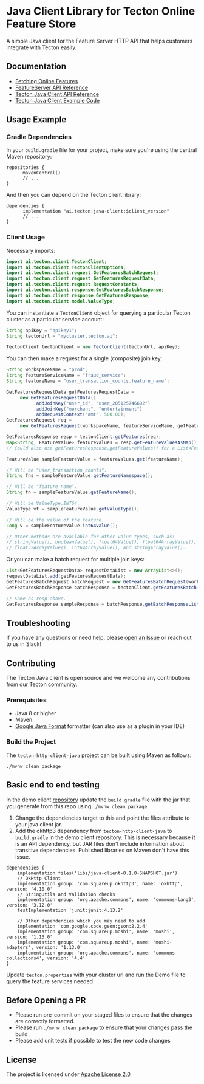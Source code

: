 # Java Client Library for Tecton Online Feature Store

A simple Java client for the Feature Server HTTP API that helps customers integrate with Tecton easily.

## Documentation

* [Fetching Online Features](https://docs.tecton.ai/latest/examples/fetch-real-time-features.html)
* [FeatureServer API Reference](https://docs.tecton.ai/rest-swagger/docs.html)
* [Tecton Java Client API Reference](https://www.javadoc.io/doc/ai.tecton/java-client/latest/index.html)
* [Tecton Java Client Example Code](https://github.com/tecton-ai/TectonClientDemo/tree/main/src/main/java)

## Usage Example

### Gradle Dependencies

In your `build.gradle` file for your project, make sure you're using the central Maven repository:

```
repositories {
      mavenCentral()
      // ...
}
```

And then you can depend on the Tecton client library:

```
dependencies {
      implementation "ai.tecton:java-client:$client_version"
      // ...
}
```

### Client Usage

Necessary imports:

```java
import ai.tecton.client.TectonClient;
import ai.tecton.client.TectonClientOptions;
import ai.tecton.client.request.GetFeaturesBatchRequest;
import ai.tecton.client.request.GetFeaturesRequestData;
import ai.tecton.client.request.RequestConstants;
import ai.tecton.client.response.GetFeaturesBatchResponse;
import ai.tecton.client.response.GetFeaturesResponse;
import ai.tecton.client.model.ValueType;
```

You can instantiate a `TectonClient` object for querying a particular Tecton cluster as a particular
service account:

```java
String apiKey = "apikey1";
String tectonUrl = "mycluster.tecton.ai";

TectonClient tectonClient = new TectonClient(tectonUrl, apiKey);
```

You can then make a request for a single (composite) join key:

```java
String workspaceName = "prod";
String featureServiceName = "fraud_service";
String featureName = "user_transaction_counts.feature_name";

GetFeaturesRequestData getFeaturesRequestData =
     new GetFeaturesRequestData()
          .addJoinKey("user_id", "user_205125746682")
          .addJoinKey("merchant", "entertainment")
          .addRequestContext("amt", 500.00);
GetFeaturesRequest req =
     new GetFeaturesRequest(workspaceName, featureServiceName, getFeaturesRequestData);

GetFeaturesResponse resp = tectonClient.getFeatures(req);
Map<String, FeatureValue> featureValues = resp.getFeatureValuesAsMap();
// Could also use getFeaturesResponse.getFeatureValues() for a List<FeatureValue>.

FeatureValue sampleFeatureValue = featureValues.get(featureName);

// Will be "user_transaction_counts".
String fns = sampleFeatureValue.getFeatureNamespace();

// Will be "feature_name".
String fn = sampleFeatureValue.getFeatureName();

// Will be ValueType.INT64.
ValueType vt = sampleFeatureValue.getValueType();

// Will be the value of the feature.
Long v = sampleFeatureValue.int64value();

// Other methods are available for other value types, such as:
// stringValue(), booleanValue(), float64Value(), float64ArrayValue(),
// float32ArrayValue(), int64ArrayValue(), and stringArrayValue().
```

Or you can make a batch request for multiple join keys:

```java
List<GetFeaturesRequestData> requestDataList = new ArrayList<>();
requestDataList.add(getFeaturesRequestData);
GetFeaturesBatchRequest batchRequest = new GetFeaturesBatchRequest(workspaceName, featureServiceName, getFeaturesRequestDataList, RequestConstants.DEFAULT_METADATA_OPTIONS, 5);
GetFeaturesBatchResponse batchResponse = tectonClient.getFeaturesBatch(batchRequest);

// Same as resp above.
GetFeaturesResponse sampleResponse = batchResponse.getBatchResponseList().get(0);
```

## Troubleshooting

If you have any questions or need help,
please [open an Issue](https://github.com/tecton-ai/tecton-http-client-java/issues) or reach out to us in Slack!

## Contributing

The Tecton Java client is open source and we welcome any contributions from our Tecton community.

### Prerequisites

* Java 8 or higher
* Maven
* [Google Java Format](https://github.com/google/google-java-format) formatter (can also use as a plugin in your IDE)

### Build the Project

The `tecton-http-client-java` project can be built using Maven as follows:

`./mvnw clean package`

## Basic end to end testing

In the demo client [repository](https://github.com/tecton-ai/TectonClientDemo) update the `build.gradle` file with the
jar that you generate from this repo using `./mvnw clean package`.

1. Change the dependencies target to this and point the files attribute to your java client jar.
2. Add the okhttp3 dependency from `tecton-http-client-java` to `build.gradle` in the demo client repository. This is
   necessary because it is an API dependency, but JAR files don't include information about transitive dependencies.
   Published libraries on Maven don't have this issue.

```
dependencies {
    implementation files('libs/java-client-0.1.0-SNAPSHOT.jar')
    // OkHttp Client
    implementation group: 'com.squareup.okhttp3', name: 'okhttp', version: '4.10.0'
    // StringUtils and Validation checks
    implementation group: 'org.apache.commons', name: 'commons-lang3', version: '3.12.0'
    testImplementation 'junit:junit:4.13.2'

    // Other dependencies which you may need to add
    implementation 'com.google.code.gson:gson:2.2.4'
    implementation group: 'com.squareup.moshi', name: 'moshi', version: '1.13.0'
    implementation group: 'com.squareup.moshi', name: 'moshi-adapters', version: '1.13.0'
    implementation group: 'org.apache.commons', name: 'commons-collections4', version: '4.4'
}
```

Update `tecton.properties` with your cluster url and run the Demo file to query the feature services needed.

## Before Opening a PR

* Please run pre-commit on your staged files to ensure that the changes are correctly formatted.
* Please run `./mvnw clean package` to ensure that your changes pass the build
* Please add unit tests if possible to test the new code changes

## License

The project is licensed
under [Apache License 2.0](https://github.com/tecton-ai/tecton-http-client-java/blob/main/LICENSE.md)
